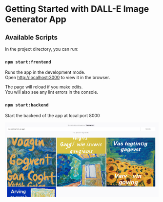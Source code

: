 # Getting Started with DALL-E Image Generator App

## Available Scripts

In the project directory, you can run:

### `npm start:frontend`

Runs the app in the development mode.\
Open [http://localhost:3000](http://localhost:3000) to view it in the browser.

The page will reload if you make edits.\
You will also see any lint errors in the console.

### `npm start:backend`

Start the backend of the app at local port 8000

![Alt text](A0FD5B8C-713E-4DDF-9C10-A63C46E06452.jpeg)
